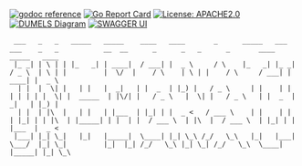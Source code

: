 [![godoc reference](https://img.shields.io/badge/godoc-reference-blue.svg)](https://pkg.go.dev/github.com/klovercloud-ci-cd/integration-manager)
[![Go Report Card](https://goreportcard.com/badge/github.com/klovercloud-ci-cd/core-engine)](https://goreportcard.com/report/github.com/klovercloud-ci-cd/integration-manager)
[![License: APACHE2.0](https://img.shields.io/badge/License-apache2.0-green.svg)](https://opensource.org/licenses/Apache-2.0)
[![DUMELS Diagram](https://www.dumels.com/api/v1/badge/c6d949c9-59b0-4b12-a3ef-a30ff2bbe932)](https://www.dumels.com/diagram/c6d949c9-59b0-4b12-a3ef-a30ff2bbe932)
[![SWAGGER UI](https://img.shields.io/badge/swagger-api-green)](https://klovercloud-ci-cd.github.io/integration-manager/)

```
 ___   _   _   _____   _____    ____   ____       _      _____   ___    ___    _   _           __  __      _      _   _      _       ____   _____   ____  
 |_ _| | \ | | |_   _| | ____|  / ___| |  _ \     / \    |_   _| |_ _|  / _ \  | \ | |         |  \/  |    / \    | \ | |    / \     / ___| | ____| |  _ \ 
  | |  |  \| |   | |   |  _|   | |  _  | |_) |   / _ \     | |    | |  | | | | |  \| |  _____  | |\/| |   / _ \   |  \| |   / _ \   | |  _  |  _|   | |_) |
  | |  | |\  |   | |   | |___  | |_| | |  _ <   / ___ \    | |    | |  | |_| | | |\  | |_____| | |  | |  / ___ \  | |\  |  / ___ \  | |_| | | |___  |  _ < 
 |___| |_| \_|   |_|   |_____|  \____| |_| \_\ /_/   \_\   |_|   |___|  \___/  |_| \_|         |_|  |_| /_/   \_\ |_| \_| /_/   \_\  \____| |_____| |_| \_\
```